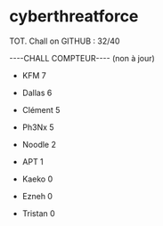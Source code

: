 # cyberthreatforce

TOT. Chall on GITHUB : 32/40

----CHALL COMPTEUR---- (non à jour)

* KFM 	7
* Dallas 	6
* Clément 5
* Ph3Nx   5
* Noodle 	2
* APT 	1

* Kaeko	0
* Ezneh	0
* Tristan	0
